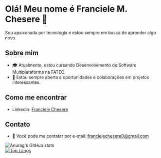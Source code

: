 # Olá! Meu nome é Franciele M. Chesere 👋

Sou apaixonada por tecnologia e estou sempre em busca de aprender algo novo.

## Sobre mim

- 🎓 Atualmente, estou cursando Desenvolvimento de Software Multiplataforma na FATEC.
- 💼 Estou sempre aberta a oportunidades e colaborações em projetos interessantes.

## Como me encontrar

- Linkedin: [Franciele Chesere](https://www.linkedin.com/in/franciele-chesere-605974274/)

## Contato

- 📧 Você pode me contatar por e-mail: francielechesere0@gmail.com



![Anurag's GitHub stats](https://github-readme-stats.vercel.app/api?username=ChesereF&show_icons=true&theme=dracula&include_all_commits=true&count_private=true)
<br>
[![Top Langs](https://github-readme-stats.vercel.app/api/top-langs/?username=ChesereF&layout=compact&theme=dracula)](https://github.com/anuraghazra/github-readme-stats)






